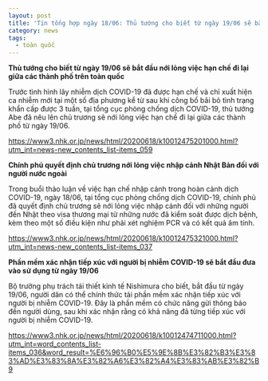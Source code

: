 ```yaml
---
layout: post
title: 'Tin tổng hợp ngày 18/06: Thủ tướng cho biết từ ngày 19/06 sẽ bắt đầu nới lỏng việc hạn chế đi lại giữa các thành phố trên toàn quốc'
category: news
tags: 
  - toàn quốc
---
```

**Thủ tướng cho biết từ ngày 19/06 sẽ bắt đầu nới lỏng việc hạn chế đi lại giữa các thành phố trên toàn quốc**

Trước tình hình lây nhiễm dịch COVID-19 đã được hạn chế và chỉ xuất hiện ca nhiễm mới tại một số địa phương kể từ sau khi công bố bãi bỏ tình trạng khẩn cấp được 3 tuần, tại tổng cục phòng chống dịch COVID-19, thủ tướng Abe đã nêu lên chủ trương sẽ nới lỏng việc hạn chế đi lại giữa các thành phố từ ngày 19/06.

<https://www3.nhk.or.jp/news/html/20200618/k10012475201000.html?utm_int=news-new_contents_list-items_059>

**Chính phủ quyết định chủ trương nới lỏng việc nhập cảnh Nhật Bản đối với người nước ngoài**

Trong buổi thảo luận về việc hạn chế nhập cảnh trong hoàn cảnh dịch COVID-19, ngày 18/06, tại tổng cục phòng chống dịch COVID-19, chính phủ đã quyết định chủ trương sẽ nới lỏng việc nhập cảnh đối với những người đến Nhật theo visa thương mại từ những nước đã kiểm soát được dịch bệnh, kèm theo một số điều kiện như phải xét nghiệm PCR và có kết quả âm tính.

<https://www3.nhk.or.jp/news/html/20200618/k10012475321000.html?utm_int=news-new_contents_list-items_037>

**Phần mềm xác nhận tiếp xúc với người bị nhiễm COVID-19 sẽ bắt đầu đưa vào sử dụng từ ngày 19/06**

Bộ trưởng phụ trách tái thiết kinh tế Nishimura cho biết, bắt đầu từ ngày 19/06, người dân có thể chính thức tải phần mềm xác nhận tiếp xúc với người bị nhiễm COVID-19. Đây là phần mềm có chức năng gửi thông báo đến người dùng, sau khi xác nhận rằng có khả năng đã từng tiếp xúc với người bị nhiễm COVID-19.

<https://www3.nhk.or.jp/news/html/20200618/k10012474711000.html?utm_int=word_contents_list-items_036&word_result=%E6%96%B0%E5%9E%8B%E3%82%B3%E3%83%AD%E3%83%8A%E3%82%A6%E3%82%A4%E3%83%AB%E3%82%B9>

